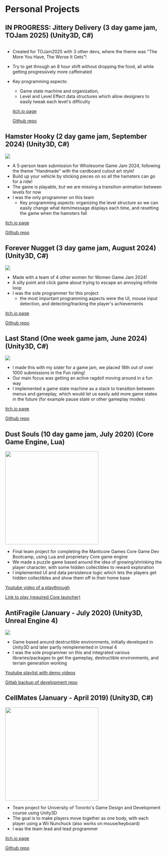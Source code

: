 # Personal Projects

## <b>IN PROGRESS: Jittery Delivery</b> (3 day game jam, TOJam 2025) (Unity3D, C#)
![]()

- Created for TOJam2025 with 3 other devs, where the theme was "The More You Have, The Worse It Gets"!
- Try to get through an 8 hour shift without dropping the food, all while getting progressively more caffeinated
- Key programming aspects:
  - Game state machine and organization,
  - Level and Level Effect data structures which allow designers to easily tweak each level's difficulty
 
  [itch.io page](https://echiem.itch.io/jittery-delivery)

  [Github repo](https://github.com/ana-damnjanovic/TOjam2025)

## <b>Hamster Hooky</b> (2 day game jam, September 2024) (Unity3D, C#)
![](https://github.com/user-attachments/assets/ba96a6b4-9d2a-4126-b126-212962b667c8)

- A 5-person team submission for Wholesome Game Jam 2024, following the theme "Handmade" with the cardboard cutout art style!
- Build up your vehicle by sticking pieces on so all the hamsters can go for a ride!
- The game is playable, but we are missing a transition animation between levels for now
- I was the only programmer on this team
  - Key programming aspects: organizing the level structure so we can easily change what item/message displays each time, and resetting the game when the hamsters fall
  
[itch.io page](https://echiem.itch.io/hamster-hooky)
  
[Github repo](https://github.com/ana-damnjanovic/wholesome-jam-2024)

## <b>Forever Nugget</b> (3 day game jam, August 2024) (Unity3D, C#)
![](https://img.itch.zone/aW1hZ2UvMjg5MzcxOS8xNzMwODM3Ni5qcGc=/original/rtmiqc.jpg)

- Made with a team of 4 other women for Women Game Jam 2024!
- A silly point and click game about trying to escape an annoying infinite loop
- I was the sole programmer for this project
  - the most important programming aspects were the UI, mouse input detection, and detecting/tracking the player's achievements 
  
[itch.io page](https://chimera-crafts.itch.io/forever-nugget)
  
[Github repo](https://github.com/ana-damnjanovic/wgj2024)


## <b>Last Stand</b> (One week game jam, June 2024) (Unity3D, C#)
![](https://img.itch.zone/aW1nLzE2NDEzMTIzLnBuZw==/315x250%23c/62Pu0C.png)
  
  - I made this with my sister for a game jam, we placed 18th out of over 1000 submissions in the Fun rating!
  - Our main focus was getting an active ragdoll moving around in a fun way
  - I implemented a game state machine as a stack to transition between menus and gameplay, which would let us easily add more game states in the future (for example pause state or other gameplay modes)

[itch.io page](https://mihmee16374.itch.io/last-stand)
  
[Github repo](https://github.com/ana-damnjanovic/gamedevtvjam)

## <b>Dust Souls</b> (10 day game jam, July 2020) (Core Game Engine, Lua)
<img src="https://manticoreprod-ms.azureedge.net/screenshots/19e189674c924e389097ddc795b1b563_3_nupNxlSQDGQOkNyZINQm1_EBA6ECA0D39A0CA8BAECC3578B81EB83065D9A6E.jpg" height="300">

- Final team project for completing the Manticore Games Core Game Dev Bootcamp, using Lua and proprietary Core game engine
- We made a puzzle game based around the idea of growing/shrinking the player character, with some hidden collectibles to reward exploration
- I implemented UI and data persistence logic which lets the players get hidden collectibles and show them off in their home base
  
[Youtube video of a playthrough](https://www.youtube.com/watch?v=-ZiNRAaijUc&feature=youtu.be)
  
[Link to play (required Core launcher)](https://www.coregames.com/games/19e189/dust-souls)

## <b>AntiFragile</b> (January - July 2020) (Unity3D, Unreal Engine 4)
![](https://i.ytimg.com/vi/TSLQMmQc14k/hqdefault.jpg?sqp=-oaymwEcCPYBEIoBSFXyq4qpAw4IARUAAIhCGAFwAcABBg==&rs=AOn4CLBPN1i_liVxtwqDOBqQdNP8sHiiEw)

- Game based around destructible environments, initially developed in Unity3D and later partly reimplemented in Unreal 4
- I was the sole programmer on this and integrated various libraries/packages to get the gameplay, destructible environments, and terrain generation working

[Youtube playlist with demo videos](https://www.youtube.com/playlist?list=PLlUISXXe2RDXqb7Tgg1MtW3pDOfSkgjxM)
  
[Gitlab backup of development repo](https://gitlab.com/ana-damnjanovic/unity-backup)

## <b>CellMates</b> (January - April 2019) (Unity3D, C#)
<img src="https://img.itch.zone/aW1nLzE5OTkyMDMucG5n/original/uoKzfS.png" height="300">

- Team project for University of Toronto's Game Design and Development course using Unity3D
- The goal is to make players move together as one body, with each player using a Wii Nunchuck (also works on mouse/keyboard)
- I was the team lead and lead programmer

[itch.io page](https://cellmates.itch.io/cell-mates)
  
[Github repo](https://github.com/ana-damnjanovic/CellMates)





